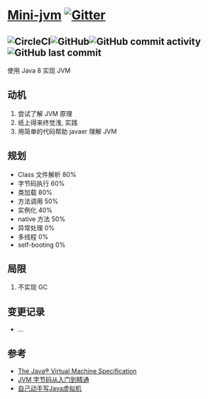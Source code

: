# [Mini-jvm](https://jvm.guxingke.com) [![Gitter](https://badges.gitter.im/guxingke/mini-jvm.svg)](https://gitter.im/guxingke/mini-jvm?utm_source=badge&utm_medium=badge&utm_campaign=pr-badge)
![CircleCI](https://img.shields.io/circleci/build/github/guxingke/mini-jvm/master?style=for-the-badge&token=f20bab2e6e06b66e96f9440f31fa391524a8ed60)![GitHub](https://img.shields.io/github/license/guxingke/mini-jvm?style=for-the-badge)![GitHub commit activity](https://img.shields.io/github/commit-activity/w/guxingke/mini-jvm?style=for-the-badge)![GitHub last commit](https://img.shields.io/github/last-commit/guxingke/mini-jvm?style=for-the-badge)
------
使用 Java 8 实现 JVM

## 动机
1. 尝试了解 JVM 原理
2. 纸上得来终觉浅, 实践
3. 用简单的代码帮助 javaer 理解 JVM

## 规划
- Class 文件解析 80%
- 字节码执行 60%
- 类加载 80%
- 方法调用 50%
- 实例化 40%
- native 方法 50%
- 异常处理 0%
- 多线程 0%
- self-booting 0%

## 局限
1. 不实现 GC

## 变更记录
- ...

## 参考
- [The Java® Virtual Machine Specification](https://docs.oracle.com/javase/specs/jvms/se8/html/)
- [JVM 字节码从入门到精通](https://juejin.im/book/5c25811a6fb9a049ec6b23ee/)
- [自己动手写Java虚拟机](https://book.douban.com/subject/26802084/)

